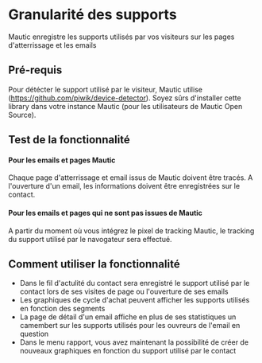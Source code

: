 # Granularité des supports

Mautic enregistre les supports utilisés par vos visiteurs sur les pages d'atterrissage et les emails

## Pré-requis

Pour détécter le support utilisé par le visiteur, Mautic utilise (https://github.com/piwik/device-detector). Soyez sûrs d'installer cette library dans votre instance Mautic (pour les utilisateurs de Mautic Open Source).

## Test de la fonctionnalité

#### Pour les emails et pages Mautic

Chaque page d'atterrissage et email issus de Mautic doivent être tracés. A l'ouverture d'un email, les informations doivent être enregistrées sur le contact.

#### Pour les emails et pages qui ne sont pas issues de Mautic

A partir du moment où vous intégrez le pixel de tracking Mautic, le tracking du support utilisé par le navogateur sera effectué.

## Comment utiliser la fonctionnalité

- Dans le fil d'actulité du contact sera enregistré le support utilisé par le contact lors de ses visites de page ou l'ouverture de ses emails
- Les graphiques de cycle d'achat peuvent afficher les supports utilisés en fonction des segments
- La page de détail d'un email affiche en plus de ses statistiques un camembert sur les supports utilisés pour les ouvreurs de l'email en question
- Dans le menu rapport, vous avez maintenant la possibilité de créer de nouveaux graphiques en fonction du support utilisé par le contact

